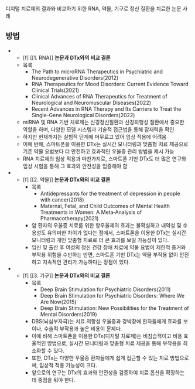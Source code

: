 디지털 치료제의 결과와 비교하기 위한 RNA, 약물, 기구로 정신 질환을 치료한 논문 사례
## 방법
-  - [f] [[1. RNA]] **논문과 DTx와의 비교 결론**
	- 목록
		- The Path to microRNA Therapeutics in Psychiatric and Neurodegenerative Disorders(2012)
		- RNA Therapeutics for Mood Disorders: Current Evidence Toward Clinical Trials(2021)
		- Clinical Advances of RNA Therapeutics for Treatment of Neurological and Neuromuscular Diseases(2022)
		- Recent Advances in RNA Therapy and Its Carriers to Treat the Single-Gene Neurological Disorders(2022)
	- miRNA 및 RNA 기반 치료제는 신경정신질환과 신경퇴행성 질환에서 중요한 역할을 하며, 다양한 모델 시스템과 기술적 접근법을 통해 잠재력을 확인
	- 하지만 현재까지는 실험적 단계에 머무르고 있어 임상 적용에 어려움
	- 이에 반해, 스마트폰을 이용한 DTx는 실시간 모니터링과 맞춤형 치료 제공으로 기존 약물 요법보다 더 안전하고 효과적인 우울증 관리 방법을 제시 가능
	- RNA 치료제의 임상 적용과 마찬가지로, 스마트폰 기반 DTx도 더 많은 연구와 임상 시험을 통해 그 효과와 안전성을 입증해야 함
- - [f]  [[2. 약물]] **논문과 DTx와의 비교 결론**
	- 목록
		- Antidepressants for the treatment of depression in people with cancer(2018)
		- Maternal, Fetal, and Child Outcomes of Mental Health Treatments in Women: A Meta‐Analysis of Pharmacotherapy(2021)
	- 암 환자의 우울증 치료를 위한 항우울제의 효과는 불확실하고 내약성 및 수용성도 유의미한 차이가 없다는 점에서, 스마트폰을 이용한 DTx는 실시간 모니터링과 개인 맞춤형 치료로 더 큰 효과를 보일 가능성이 있다. 
	- 임신 및 출산 후 여성의 정신 건강 장애 치료에 약물 요법이 제한적 증거와 부작용 위험을 수반하는 반면, 스마트폰 기반 DTx는 약물 부작용 없이 안전하고 지속적인 관리가 가능하다는 장점이 있다.
- - [f]  [[3. 기구]] **논문과 DTx와의 비교 결론**
	- 목록
		- Deep Brain Stimulation for Psychiatric Disorders(2011)
		- Deep Brain Stimulation for Psychiatric Disorders: Where We Are Now(2015)
		- Deep Brain Stimulation: New Possibilities for the Treatment of Mental Disorders(2019)
	- DBS(뇌심부자극)는 치료 저항성 우울증과 강박장애 환자들에게 효과를 보이나, 수술적 부작용과 높은 비용이 문제다. 
	- 이에 비해 스마트폰을 이용한 DTx(디지털 치료제)는 비침습적이고 비용 효율적인 방법으로, 실시간 모니터링과 맞춤형 치료 제공을 통해 부작용을 최소화할 수 있다. 
	- 또한, DTx는 다양한 우울증 환자들에게 쉽게 접근할 수 있는 치료 방법으로써, 임상적 적용 가능성이 크다. 
	- 앞으로의 연구는 DTx의 효과와 안전성을 검증하여 치료 옵션을 확장하는 데 중점을 둬야 한다.